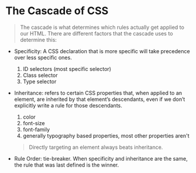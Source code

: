 # The Cascade of CSS
> The cascade is what determines which rules actually get applied to our HTML. There are different factors that the cascade uses to determine this:

- Specificity: A CSS declaration that is more specific will take precedence over less specific ones.
    1. ID selectors (most specific selector)
    2. Class selector
    3. Type selector

- Inheritance: refers to certain CSS properties that, when applied to an element, are inherited by that element’s descendants, even if we don’t explicitly write a rule for those descendants.
    1. color
    2. font-size
    3. font-family
    4. generally typography based properties, most other properties aren't
    > Directly targeting an element always beats inheritance.

- Rule Order: tie-breaker. When specificity and inheritance are the same, the rule that was last defined is the winner.